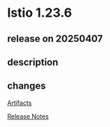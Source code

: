 # Istio 1.23.6

## release on 20250407

## description

## changes

<a href="http://gcsweb.istio.io/gcs/istio-release/releases/1.23.6/" rel="nofollow">Artifacts</a>

<a href="https://istio.io/news/releases/1.23.x/announcing-1.23.6/" rel="nofollow">Release Notes</a>

